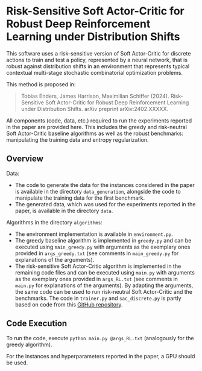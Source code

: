 # Risk-Sensitive Soft Actor-Critic for Robust Deep Reinforcement Learning under Distribution Shifts

This software uses a risk-sensitive version of Soft Actor-Critic for discrete actions to train and test a policy, represented by a neural network, that is robust against distribution shifts in an environment that represents typical contextual multi-stage stochastic combinatorial optimization problems. 

This method is proposed in:

> Tobias Enders, James Harrison, Maximilian Schiffer (2024). Risk-Sensitive Soft Actor-Critic for Robust Deep Reinforcement Learning under Distribution Shifts. arXiv preprint arXiv:2402.XXXXX.

All components (code, data, etc.) required to run the experiments reported in the paper are provided here. This includes the greedy and risk-neutral Soft Actor-Critic baseline algorithms as well as the robust benchmarks: manipulating the training data and entropy regularization.

## Overview
Data:
- The code to generate the data for the instances considered in the paper is available in the directory `data_generation`, alongside the code to manipulate the training data for the first benchmark.
- The generated data, which was used for the experiments reported in the paper, is available in the directory `data`.

Algorithms in the directory `algorithms`:
- The environment implementation is available in `environment.py`.
- The greedy baseline algorithm is implemented in `greedy.py` and can be executed using `main_greedy.py` with arguments as the exemplary ones provided in `args_greedy.txt` (see comments in `main_greedy.py` for explanations of the arguments).
- The risk-sensitive Soft Actor-Critic algorithm is implemented in the remaining code files and can be executed using `main.py` with arguments as the exemplary ones provided in `args_RL.txt` (see comments in `main.py` for explanations of the arguments). By adapting the arguments, the same code can be used to run risk-neutral Soft Actor-Critic and the benchmarks. The code in `trainer.py` and `sac_discrete.py` is partly based on code from this [GitHub repository](https://github.com/keiohta/tf2rl).

## Code Execution
To run the code, execute `python main.py @args_RL.txt` (analogously for the greedy algorithm). 

For the instances and hyperparameters reported in the paper, a GPU should be used. 
